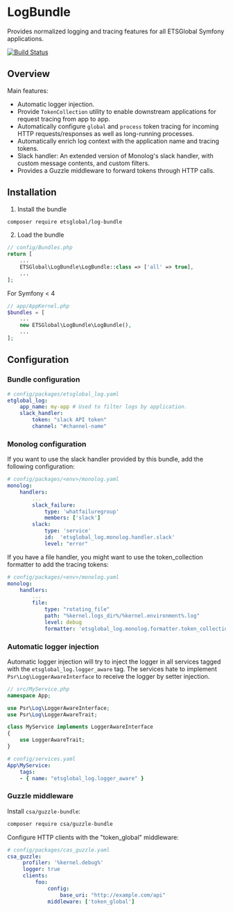 LogBundle
=========

Provides normalized logging and tracing features for all ETSGlobal Symfony applications.

[![Build Status](https://travis-ci.org/ETSGlobal/LogBundle.svg?branch=master)](https://travis-ci.org/ETSGlobal/LogBundle)

## Overview

Main features:

- Automatic logger injection.
- Provide `TokenCollection` utility to enable downstream applications for request tracing from app to app.
- Automatically configure `global` and `process` token tracing for incoming HTTP requests/responses as well as long-running processes.
- Automatically enrich log context with the application name and tracing tokens. 
- Slack handler: An extended version of Monolog's slack handler, with custom message contents, and custom filters.
- Provides a Guzzle middleware to forward tokens through HTTP calls.

## Installation

1. Install the bundle

```bash
composer require etsglobal/log-bundle
```

2. Load the bundle

```php
// config/Bundles.php
return [
    ...
    ETSGlobal\LogBundle\LogBundle::class => ['all' => true],
    ...
];
```


For Symfony < 4

```php
// app/AppKernel.php
$bundles = [
    ...
    new ETSGlobal\LogBundle\LogBundle(),
    ...
];
```

## Configuration

### Bundle configuration

```yaml
# config/packages/etsglobal_log.yaml
etglobal_log:
    app_name: my-app # Used to filter logs by application.
    slack_handler:
        token: "slack API token"
        channel: "#channel-name"

```

### Monolog configuration

If you want to use the slack handler provided by this bundle, add the following configuration:

```yaml
# config/packages/<env>/monolog.yaml
monolog:
    handlers:
        ...
        slack_failure:
            type: 'whatfailuregroup'
            members: ['slack']
        slack:
            type: 'service'
            id:  'etsglobal_log.monolog.handler.slack'
            level: "error"

```

If you have a file handler, you might want to use the token_collection formatter to add the tracing tokens:

```yaml
# config/packages/<env>/monolog.yaml
monolog:
    handlers:
        ...
        file:
            type: "rotating_file"
            path: "%kernel.logs_dir%/%kernel.environment%.log"
            level: debug
            formatter: 'etsglobal_log.monolog.formatter.token_collection'
```


### Automatic logger injection

Automatic logger injection will try to inject the logger in all services tagged with the `etsglobal_log.logger_aware` tag.
The services hate to implement `Psr\Log\LoggerAwareInterface` to receive the logger by setter injection.

```php
// src/MyService.php
namespace App;

use Psr\Log\LoggerAwareInterface;
use Psr\Log\LoggerAwareTrait;

class MyService implements LoggerAwareInterface
{
    use LoggerAwareTrait;
}
```

```yaml
# config/services.yaml
App\MyService:
    tags:
    - { name: "etsglobal_log.logger_aware" }
```

### Guzzle middleware

Install `csa/guzzle-bundle`:

```bash
composer require csa/guzzle-bundle
```

Configure HTTP clients with the "token_global" middleware:

```yaml
# config/packages/cas_guzzle.yaml
csa_guzzle:
     profiler: '%kernel.debug%'
     logger: true
     clients:
         foo:
             config:
                 base_uri: "http://example.com/api"
             middleware: ['token_global']
```
